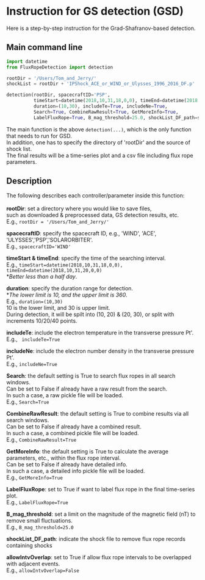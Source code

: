 # Instruction for GS detection (GSD)    
Here is a step-by-step instruction for the Grad-Shafranov-based detection. 
## Main command line
```python
import datetime
from FluxRopeDetection import detection

rootDir = '/Users/Tom_and_Jerry/' 
shockList = rootDir + 'IPShock_ACE_or_WIND_or_Ulysses_1996_2016_DF.p'

detection(rootDir, spacecraftID='PSP',
          timeStart=datetime(2018,10,31,18,0,0), timeEnd=datetime(2018,10,31,20,0,0),
          duration=(10,30), includeTe=True, includeNe=True,
          Search=True, CombineRawResult=True, GetMoreInfo=True,
          LabelFluxRope=True, B_mag_threshold=25.0, shockList_DF_path=shockList, allowIntvOverlap=False)
```

The main function is the above ```detection(...)```, which is the only function that needs to run for GSD.    
In addition, one has to specify the directory of 'rootDir' and the source of shock list.    
The final results will be a time-series plot and a csv file including flux rope parameters.     

## Description
The following describes each controller/parameter inside this function:<br><br>
**rootDir**: set a directory where you would like to save files,     
such as downloaded & preprocessed data, GS detection results, etc.    
E.g., ```rootDir = '/Users/Tom_and_Jerry/' ```

**spacecraftID**: specify the spacecraft ID, e.g., 'WIND', 'ACE', 'ULYSSES','PSP','SOLARORBITER'.<br>
E.g., ```spacecraftID='WIND' ```

**timeStart & timeEnd**: specify the time of the searching interval.  
E.g., ```timeStart=datetime(2018,10,31,18,0,0), timeEnd=datetime(2018,10,31,20,0,0)```    
**Better less than a half day*.

**duration**: specify the duration range for detection.    
**The lower limit is 10, and the upper limit is 360*.    
E.g., ```duration=(10,30)```    
10 is the lower limit, and 30 is upper limit.    
During detection, it will be spilt into (10, 20) & (20, 30), or split with increments 10/20/40 points.    

**includeTe**: include the electron temperature in the transverse pressure Pt'.    
E.g., ``` includeTe=True```    

**includeNe**: include the electron number density in the transverse pressure Pt'.    
E.g., ```includeNe=True```    
 
**Search**: the default setting is True to search flux ropes in all search windows.    
Can be set to False if already have a raw result from the search.    
In such a case, a raw pickle file will be loaded.      
E.g., ```Search=True```  

**CombineRawResult**: the default setting is True to combine results via all search windows.    
Can be set to False if already have a combined result.    
In such a case, a combined pickle file will be loaded.        
E.g., ```CombineRawResult=True```    

**GetMoreInfo**: the default setting is True to calculate the average parameters, etc., within the flux rope interval.    
Can be set to False if already have detailed info.    
In such a case, a detailed info pickle file will be loaded.        
E.g., ```GetMoreInfo=True```  

**LabelFluxRope**: set to True if want to label flux rope in the final time-series plot.    
E.g., ```LabelFluxRope=True```    

**B_mag_threshold**: set a limit on the magnitude of the magnetic field (nT) to remove small fluctuations.    
E.g., ```B_mag_threshold=25.0```
  
**shockList_DF_path**: indicate the shock file to remove flux rope records containing shocks

**allowIntvOverlap**: set to True if allow flux rope intervals to be overlapped with adjacent events.    
E.g., ```allowIntvOverlap=False```
